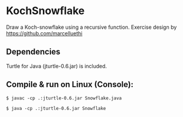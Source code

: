 # KochSnowflake
Draw a Koch-snowflake using a recursive function.
Exercise design by https://github.com/marcelluethi

## Dependencies
Turtle for Java (jturtle-0.6.jar) is included.

## Compile & run on Linux (Console):
``` 
$ javac -cp .:jturtle-0.6.jar Snowflake.java
```
```
$ java -cp .:jturtle-0.6.jar Snowflake
``` 
